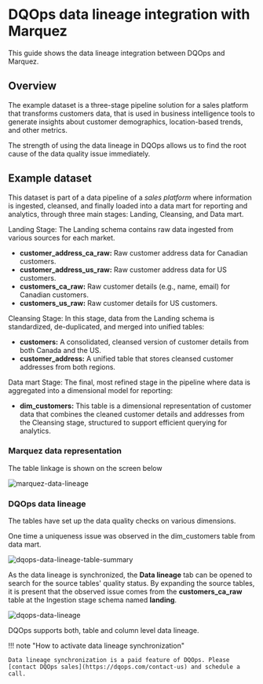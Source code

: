 # DQOps data lineage integration with Marquez
This guide shows the data lineage integration between DQOps and Marquez.

## Overview

The example dataset is a three-stage pipeline solution for a sales platform that transforms customers data, 
that is used in business intelligence tools to generate insights about customer demographics, location-based trends, and other metrics.

The strength of using the data lineage in DQOps allows us to find the root cause of the data quality issue immediately.

## Example dataset

This dataset is part of a data pipeline of a _sales platform_ where information is ingested, cleansed, and finally loaded into a data mart 
for reporting and analytics, through three main stages: Landing, Cleansing, and Data mart.

Landing Stage: The Landing schema contains raw data ingested from various sources for each market.

- **customer_address_ca_raw:** Raw customer address data for Canadian customers.
- **customer_address_us_raw:** Raw customer address data for US customers.
- **customers_ca_raw:** Raw customer details (e.g., name, email) for Canadian customers.
- **customers_us_raw:** Raw customer details for US customers.

Cleansing Stage: In this stage, data from the Landing schema is standardized, de-duplicated, and merged into unified tables:

- **customers:** A consolidated, cleansed version of customer details from both Canada and the US.
- **customer_address:** A unified table that stores cleansed customer addresses from both regions.

Data mart Stage: The final, most refined stage in the pipeline where data is aggregated into a dimensional model for reporting:

- **dim_customers:** This table is a dimensional representation of customer data that combines the cleaned customer details and addresses from the Cleansing stage, structured to support efficient querying for analytics.


### Marquez data representation

The table linkage is shown on the screen below

![marquez-data-lineage](https://dqops.com/docs/images/integrations/data-lineage/marquez/marquez-data-lineage.png)


### DQOps data lineage

The tables have set up the data quality checks on various dimensions. 

One time a uniqueness issue was observed in the dim_customers table from data mart.

![dqops-data-lineage-table-summary](https://dqops.com/docs/images/integrations/data-lineage/marquez/dqops-data-lineage-table-summery.png)


As the data lineage is synchronized, the **Data lineage** tab can be opened to search for the source tables' quality status.
By expanding the source tables, it is present that the observed issue comes from the **customers_ca_raw** table at the Ingestion stage schema named **landing**.


![dqops-data-lineage](https://dqops.com/docs/images/integrations/data-lineage/marquez/dqops-data-lineage.png)


DQOps supports both, table and column level data lineage.


!!! note "How to activate data lineage synchronization"

    Data lineage synchronization is a paid feature of DQOps. Please [contact DQOps sales](https://dqops.com/contact-us) and schedule a call.

